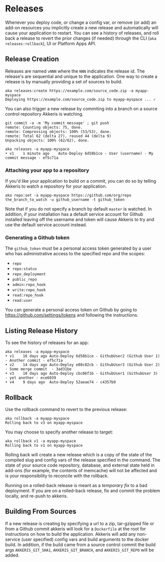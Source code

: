# Releases

Whenever you deploy code, or change a config var, or remove (or add) an add-on resources you implicitly create a new release and automatically will cause your application to restart.  You can see a history of releases, and roll back a release to revert the prior changes (if needed) through the CLI (`aka releases:rollback`), UI or Platform Apps API.

## Release Creation

Releases are named `vNNN` where the `NNN` indicates the release id.  The release's are sequential and unique to the application.  One way to create a release is by manually providing a set of sources to build.

```shell
aka releases:create https://example.com/source_code.zip -a myapp-myspace
Deploying https://example.com/source_code.zip to myapp-myspace ... ✓
```

You can also trigger a new release by commiting into a branch on a source control repository Akkeris is watching.  

```shell
git commit -a -m 'My commit message' ; git push
remote: Counting objects: 75, done.
remote: Compressing objects: 100% (53/53), done.
remote: Total 62 (delta 27), reused 44 (delta 9)
Unpacking objects: 100% (62/62), done.
```

```shell
aka releases -a myapp-myspace
• v1	1 minute ago	Auto-Deploy 6d58b1ce - User (username) - My commit message - ef5c71a
```

### Attaching your app to a repository

If you'd like your application to build on a commit, you can do so by telling Akkeris to watch a repository for your application. 

```shell
aka repo:set -a myapp-myspace https://github.com/org/repo the_branch_to_watch -u github_username -t github_token
```

Note that if you do not specify a branch by default `master` is watched. In addition, if your installation has a default service account for Github installed leaving off the username and token will cause Akkeris to try and use the default service account instead. 

### Generating a Github token

The `github_token` must be a personal access token generated by a user who has administrative access to the specified repo and the scopes: 

* `repo` 
* `repo:status` 
* `repo_deployment` 
* `public_repo` 
* `admin:repo_hook` 
* `write:repo_hook` 
* `read:repo_hook` 
* `read:user`

You can generate a personal access token on Github by going to https://github.com/settings/tokens and following the instructions.

## Listing Release History

To see the history of releases for an app:

```shell
aka releases -a myapp-myspace
• v1	16 days ago	Auto-Deploy 6d58b1ce - GithubUser2 (Github User 1) - Another commit - ef5c71a
• v2	14 days ago	Auto-Deploy e08c02cb - GithubUser3 (Github User 2) - Some merge commit  - 3ad31be
• v3	10 days ago	Auto-Deploy cbc06f1b - GithubUser1 (GithubUser 3) - yet another - ece6039
• v4	9 days ago	Auto-Deploy 52aeae74 - c4357b9
```

## Rollback

Use the rollback command to revert to the previous release:

```shell
aka rollback -a myapp-myspace
Rolling back to v3 on myapp-myspace
```

You may choose to specify another release to target:

```shell
aka rollback v1 -a myapp-myspace
Rolling back to v1 on myapp-myspace
```

Rolling back will create a new release which is a copy of the state of the compiled slug and config vars of the release specified in the command. The state of your source code repository, database, and external state held in add-ons (for example, the contents of memcache) will not be affected and is your responsibility to reconcile with the rollback.

Running on a rolled-back release is meant as a *temporary fix* to a bad deployment. If you are on a rolled-back release, fix and commit the problem locally, and re-push to akkeris.


## Building From Sources

If a new release is creating by specifying a url to a zip, tar-gzipped file or from a Github commit akkeris will look for a `Dockerfile` at the root for instructions on how to build the application. Akkeris will add any non-service (user specified) config vars and build arguments to the docker build. In addition, if the build came from a source control commit the build args `AKKERIS_GIT_SHA1`, `AKKERIS_GIT_BRANCH`, and `AKKERIS_GIT_REPO` will be added.
